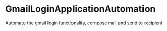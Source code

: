 # GmailLoginApplicationAutomation
Automate the gmail login functionality, compose mail and send to recipient 

